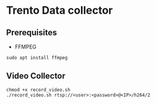 # Trento Data collector

## Prerequisites

* FFMPEG

```
sudo apt install ffmpeg
```

## Video Collector

```
chmod +x record_video.sh
./record_video.sh rtsp://<user>:<password>@<IP>/h264/2
```